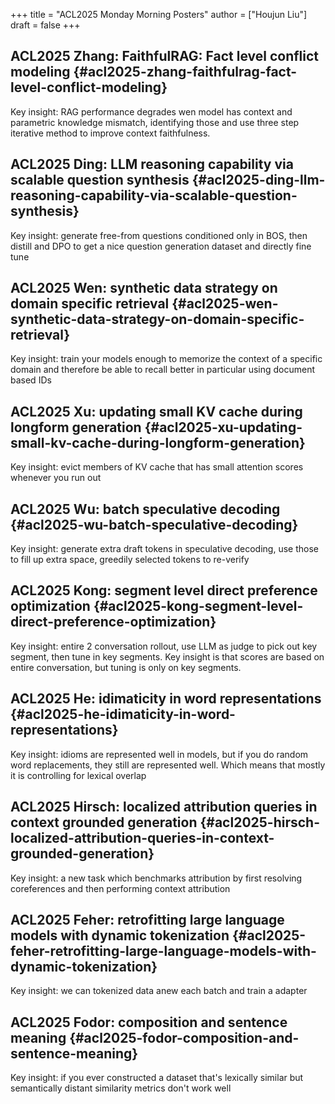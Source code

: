 +++
title = "ACL2025 Monday Morning Posters"
author = ["Houjun Liu"]
draft = false
+++

## ACL2025 Zhang: FaithfulRAG: Fact level conflict modeling {#acl2025-zhang-faithfulrag-fact-level-conflict-modeling}

Key insight: RAG performance degrades wen model has context and parametric knowledge mismatch, identifying those and use three step iterative method to improve context faithfulness.


## ACL2025 Ding: LLM reasoning capability via scalable question synthesis {#acl2025-ding-llm-reasoning-capability-via-scalable-question-synthesis}

Key insight: generate free-from questions conditioned only in BOS, then distill and DPO to get a nice question generation dataset and directly fine tune


## ACL2025 Wen: synthetic data strategy on domain specific retrieval {#acl2025-wen-synthetic-data-strategy-on-domain-specific-retrieval}

Key insight: train your models enough to memorize the context of a specific domain and therefore be able to recall better in particular using document based IDs


## ACL2025 Xu: updating small KV cache during longform generation {#acl2025-xu-updating-small-kv-cache-during-longform-generation}

Key insight: evict members of KV cache that has small attention scores whenever you run out


## ACL2025 Wu: batch speculative decoding {#acl2025-wu-batch-speculative-decoding}

Key insight: generate extra draft tokens in speculative decoding, use those to fill up extra space, greedily selected tokens to re-verify


## ACL2025 Kong: segment level direct preference optimization {#acl2025-kong-segment-level-direct-preference-optimization}

Key insight: entire 2 conversation rollout, use LLM as judge to pick out key segment, then tune in key segments. Key insight is that scores are based on entire conversation, but tuning is only on key segments.


## ACL2025 He: idimaticity in word representations {#acl2025-he-idimaticity-in-word-representations}

Key insight: idioms are represented well in models, but if you do random word replacements, they still are represented well. Which means that mostly it is controlling for lexical overlap


## ACL2025 Hirsch: localized attribution queries in context grounded generation {#acl2025-hirsch-localized-attribution-queries-in-context-grounded-generation}

Key insight: a new task which benchmarks attribution by first resolving coreferences and then performing context attribution


## ACL2025 Feher: retrofitting large language models with dynamic tokenization {#acl2025-feher-retrofitting-large-language-models-with-dynamic-tokenization}

Key insight: we can tokenized data anew each batch and train a adapter


## ACL2025 Fodor: composition and sentence meaning {#acl2025-fodor-composition-and-sentence-meaning}

Key insight: if you ever constructed a dataset that's lexically similar but semantically distant similarity metrics don't work well
